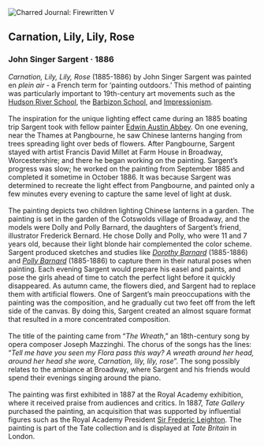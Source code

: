 <div class="artwork-of-the-day">
  <div class="container">
    <div class="img-wrapper">
      <img
        src="https://uploads6.wikiart.org/00142/images/john-singer-sargent/carnation-lily-lily-rose-from-the-world-s-greatest-paintings-published-by-oldham-s-press-in-1920.jpg!Large.jpg"
        alt="Charred Journal: Firewritten V" />
    </div>
    <div class="artwork-detail">
      <div class="artwork-origin"> 
        <h2 class="artwork-name">Carnation, Lily, Lily, Rose</h2>
        <h3 class="artist">
          John Singer Sargent
                    ·  1886
        </h3>
      </div>
      <p class="description">
        <span class="artwork-description-text ng-binding" ng-bind-html="viewModel.ArtworkOfTheDay.Description | unsafe"><i>Carnation, Lily, Lily, Rose</i> (1885-1886) by John Singer Sargent was painted en <i>plein air</i> - a French term for ‘painting outdoors.’ This method of painting was particularly important to 19th-century art movements such as the <a target="_blank" href="https://www.wikiart.org/en/artists-by-painting-school/hudson-river-school">Hudson River School</a>, the <a target="_blank" href="https://www.wikiart.org/en/artists-by-painting-school/barbizon-school">Barbizon School</a>, and <a target="_blank" href="https://www.wikiart.org/en/artists-by-art-movement/impressionism">Impressionism</a>. <br><br>The inspiration for the unique lighting effect came during an 1885 boating trip Sargent took with fellow painter <a target="_blank" href="https://www.wikiart.org/en/edwin-austin-abbey">Edwin Austin Abbey</a>. On one evening, near the Thames at Pangbourne, he saw Chinese lanterns hanging from trees spreading light over beds of flowers. After Pangbourne, Sargent stayed with artist Francis David Millet at Farm House in Broadway, Worcestershire; and there he began working on the painting. Sargent’s progress was slow; he worked on the painting from September 1885 and completed it sometime in October 1886. It was because Sargent was determined to recreate the light effect from Pangbourne, and painted only a few minutes every evening to capture the same level of light at dusk. <br><br>The painting depicts two children lighting Chinese lanterns in a garden. The painting is set in the garden of the Cotswolds village of Broadway, and the models were Dolly and Polly Barnard, the daughters of Sargent’s friend, illustrator Frederick Bernard. He chose Dolly and Polly, who were 11 and 7 years old, because their light blonde hair complemented the color scheme. Sargent produced sketches and studies like <a target="_blank" href="https://www.wikiart.org/en/john-singer-sargent/dorothy-barnard-1885"><i>Dorothy Barnard</i></a> (1885-1886) and <a target="_blank" href="https://www.wikiart.org/en/john-singer-sargent/study-of-polly-barnard-for-carnation-lily-lily-rose"><i>Polly Barnard</i></a> (1885-1886) to capture them in their natural poses when painting. Each evening Sargent would prepare his easel and paints, and pose the girls ahead of time to catch the perfect light before it quickly disappeared. As autumn came, the flowers died, and Sargent had to replace them with artificial flowers. One of Sargent’s main preoccupations with the painting was the composition, and he gradually cut two feet off from the left side of the canvas. By doing this, Sargent created an almost square format that resulted in a more concentrated composition. <br><br>The title of the painting came from “<i>The Wreath</i>,” an 18th-century song by opera composer Joseph Mazzinghi. The chorus of the songs has the lines: “<i>Tell me have you seen my Flora pass this way? A wreath around her head, around her head she wore, Carnation, lily, lily, rose</i>”. The song possibly relates to the ambiance at Broadway, where Sargent and his friends would spend their evenings singing around the piano. <br><br>The painting was first exhibited in 1887 at the Royal Academy exhibition, where it received praise from audiences and critics. In 1887, <i>Tate Gallery</i> purchased the painting, an acquisition that was supported by influential figures such as the Royal Academy President <a target="_blank" href="https://www.wikiart.org/en/frederic-leighton">Sir Frederic Leighton</a>. The painting is part of the Tate collection and is displayed at <i>Tate Britain</i> in London.</span>
                        <div class="text-shadow-container" ng-show="showShadow" style=""></div>
      </p>
    </div>
  </div>

</div>
